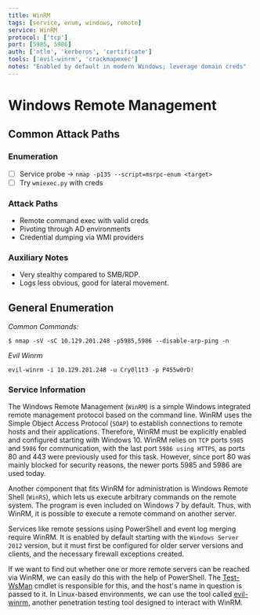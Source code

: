 ```yaml
---
title: WinRM
tags: [service, enum, windows, remote]
service: WinRM
protocol: ['tcp']
port: [5985, 5986]
auth: ['ntlm', 'kerberos', 'certificate']
tools: ['evil-winrm', 'crackmapexec']
notes: "Enabled by default in modern Windows; leverage domain creds"
---
```


# Windows Remote Management

## Common Attack Paths

### Enumeration
- [ ] Service probe → `nmap -p135 --script=msrpc-enum <target>`
- [ ] Try `wmiexec.py` with creds

### Attack Paths
- Remote command exec with valid creds
- Pivoting through AD environments
- Credential dumping via WMI providers

### Auxiliary Notes
- Very stealthy compared to SMB/RDP.
- Logs less obvious, good for lateral movement.



## General Enumeration

*Common Commands:*

`$ nmap -sV -sC 10.129.201.248 -p5985,5986 --disable-arp-ping -n`

*Evil Winrm*

`evil-winrm -i 10.129.201.248 -u Cry0l1t3 -p P455w0rD!`

### Service Information

The Windows Remote Management (`WinRM`) is a simple Windows integrated remote management protocol based on the command line. WinRM uses the Simple Object Access Protocol (`SOAP`) to establish connections to remote hosts and their applications. Therefore, WinRM must be explicitly enabled and configured starting with Windows 10. WinRM relies on `TCP` ports `5985` and `5986` for communication, with the last port `5986 using HTTPS`, as ports 80 and 443 were previously used for this task. However, since port 80 was mainly blocked for security reasons, the newer ports 5985 and 5986 are used today.

Another component that fits WinRM for administration is Windows Remote Shell (`WinRS`), which lets us execute arbitrary commands on the remote system. The program is even included on Windows 7 by default. Thus, with WinRM, it is possible to execute a remote command on another server.

Services like remote sessions using PowerShell and event log merging require WinRM. It is enabled by default starting with the `Windows Server 2012` version, but it must first be configured for older server versions and clients, and the necessary firewall exceptions created.

If we want to find out whether one or more remote servers can be reached via WinRM, we can easily do this with the help of PowerShell. The [Test-WsMan](https://docs.microsoft.com/en-us/powershell/module/microsoft.wsman.management/test-wsman?view=powershell-7.2) cmdlet is responsible for this, and the host's name in question is passed to it. In Linux-based environments, we can use the tool called [evil-winrm](https://github.com/Hackplayers/evil-winrm), another penetration testing tool designed to interact with WinRM.

